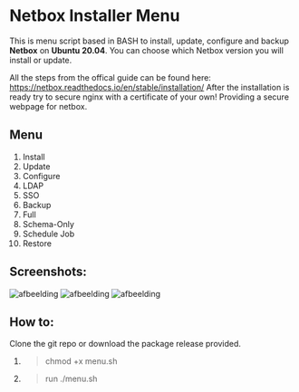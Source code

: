 # Netbox Installer  Menu

This is menu script based in BASH to install, update, configure and backup **Netbox** on **Ubuntu 20.04**. 
You can choose which Netbox version you will install or update.

All the steps from the offical guide can be found here: https://netbox.readthedocs.io/en/stable/installation/
After the installation is ready try to secure nginx with a certificate of your own!
Providing a secure webpage for netbox.

## Menu
1. Install
2. Update
3. Configure
  1. LDAP
  2. SSO
4. Backup
  1. Full 
  2. Schema-Only
  3. Schedule Job
5. Restore

## Screenshots:
![afbeelding](https://user-images.githubusercontent.com/37069737/213706323-b79ae76d-ba37-4190-aa6d-9f6f14472ef9.png)
![afbeelding](https://user-images.githubusercontent.com/37069737/213706382-20f2a8da-5eb3-4bb1-bb24-03eb2172fb69.png)
![afbeelding](https://user-images.githubusercontent.com/37069737/213706426-70c629f3-1880-4457-b1a8-bd456310d3fe.png)

## How to:
Clone the git repo or download the package release provided.
1. > chmod +x menu.sh
2. > run ./menu.sh 
